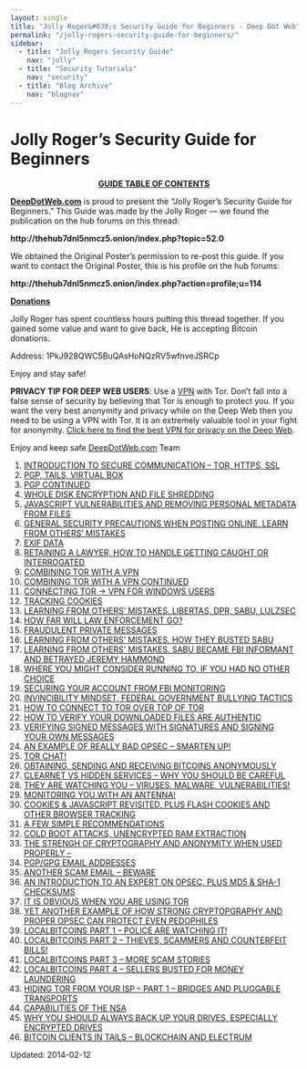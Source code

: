 ```yaml
---
layout: single
title: "Jolly Roger&#039;s Security Guide for Beginners - Deep Dot Web"
permalink: "/jolly-rogers-security-guide-for-beginners/"
sidebar:
  - title: "Jolly Rogers Security Guide"
    nav: "jolly"
  - title: "Security Tutorials"
    nav: "security"
  - title: "Blog Archive"
    nav: "blognav"
---
```


<h1 class="name post-title entry-title" itemprop="name">Jolly Roger&#8217;s Security Guide for Beginners</h1>
<div class="clear"></div>
<div class="entry">
<div align="center"><span style="text-decoration: underline;"><strong>GUIDE TABLE OF CONTENTS</strong></span></div>
<p><a href="https://g-i-r.github.io/deepdotweb/"><strong>DeepDotWeb.com</strong></a> is proud to present the “Jolly Roger’s Security Guide for Beginners.” This Guide was made by the Jolly Roger &#8212; we found the publication on the hub forums on this thread:</p>
<p><strong>http://thehub7dnl5nmcz5.onion/index.php?topic=52.0</strong></p>
<p>We obtained the Original Poster’s permission to re-post this guide. If you want to contact the Original Poster, this is his profile on the hub forums:</p>
<p><strong>http://thehub7dnl5nmcz5.onion/index.php?action=profile;u=114</strong></p>
<p><span style="text-decoration: underline;"><strong>Donations</strong></span></p>
<p>Jolly Roger has spent countless hours putting this thread together. If you gained some value and want to give back, He is accepting Bitcoin donations.</p>
<p>Address: 1PkJ928QWC5BuQAsHoNQzRV5wfnveJSRCp</p>
<p>Enjoy and stay safe!</p>
<p><strong>PRIVACY TIP FOR DEEP WEB USERS</strong>: Use a <a href="https://g-i-r.github.io/deepdotweb/vpn-comparison-chart/">VPN</a> with Tor. Don’t fall into a false sense of security by believing that Tor is enough to protect you. If you want the very best anonymity and privacy while on the Deep Web then you need to be using a VPN with Tor. It is an extremely valuable tool in your fight for anonymity. <a href="https://g-i-r.github.io/deepdotweb/vpn-comparison-chart/">Click here to find the best VPN for privacy on the Deep Web</a>.</p>
<p>Enjoy and keep safe <a href="">DeepDotWeb.com</a> Team</p>
<ol>
<li><a href="https://g-i-r.github.io/deepdotweb/jolly-rogers-security-guide-for-beginners/introduction-to-secure-communication-tor-https-ssl/">INTRODUCTION TO SECURE COMMUNICATION &#8211; TOR, HTTPS, SSL</a></li>
<li><a href="https://g-i-r.github.io/deepdotweb/jolly-rogers-security-guide-for-beginners/pgp-tails-virtual-box/">PGP, TAILS, VIRTUAL BOX</a></li>
<li><a href="https://g-i-r.github.io/deepdotweb/jolly-rogers-security-guide-for-beginners/pgp-continued/">PGP CONTINUED</a></li>
<li><a href="https://g-i-r.github.io/deepdotweb/jolly-rogers-security-guide-for-beginners/whole-disk-encryption-and-file-shredding/">WHOLE DISK ENCRYPTION AND FILE SHREDDING</a></li>
<li><a href="https://g-i-r.github.io/deepdotweb/jolly-rogers-security-guide-for-beginners/javascript-vulnerabilities-and-removing-personal-metadata-from-files/">JAVASCRIPT VULNERABILITIES AND REMOVING PERSONAL METADATA FROM FILES</a></li>
<li><a href="https://g-i-r.github.io/deepdotweb/jolly-rogers-security-guide-for-beginners/general-security-precautions-when-posting-online-learn-from-others-mistakes/">GENERAL SECURITY PRECAUTIONS WHEN POSTING ONLINE, LEARN FROM OTHERS&#8217; MISTAKES</a></li>
<li><a href="https://g-i-r.github.io/deepdotweb/jolly-rogers-security-guide-for-beginners/exif-data/">EXIF DATA</a></li>
<li><a href="https://g-i-r.github.io/deepdotweb/jolly-rogers-security-guide-for-beginners/retaining-a-lawyer-how-to-handle-getting-caught-or-interrogated/">RETAINING A LAWYER, HOW TO HANDLE GETTING CAUGHT OR INTERROGATED</a></li>
<li><a href="https://g-i-r.github.io/deepdotweb/jolly-rogers-security-guide-for-beginners/combining-tor-with-a-vpn/">COMBINING TOR WITH A VPN</a></li>
<li><a href="https://g-i-r.github.io/deepdotweb/jolly-rogers-security-guide-for-beginners/combining-tor-with-a-vpn-continued/">COMBINING TOR WITH A VPN CONTINUED</a></li>
<li><a href="https://g-i-r.github.io/deepdotweb/jolly-rogers-security-guide-for-beginners/connecting-tor-vpn-for-windows-users/">CONNECTING TOR -&gt; VPN FOR WINDOWS USERS</a></li>
<li><a href="https://g-i-r.github.io/deepdotweb/jolly-rogers-security-guide-for-beginners/tracking-cookies/">TRACKING COOKIES</a></li>
<li><a href="https://g-i-r.github.io/deepdotweb/jolly-rogers-security-guide-for-beginners/learning-from-others-mistakes-libertas-dpr-sabu-lulzsec/">LEARNING FROM OTHERS&#8217; MISTAKES. LIBERTAS, DPR, SABU, LULZSEC</a></li>
<li><a href="https://g-i-r.github.io/deepdotweb/jolly-rogers-security-guide-for-beginners/how-far-will-law-enforcement-go/">HOW FAR WILL LAW ENFORCEMENT GO?</a></li>
<li><a href="https://g-i-r.github.io/deepdotweb/jolly-rogers-security-guide-for-beginners/fraudulent-private-messages/">FRAUDULENT PRIVATE MESSAGES</a></li>
<li><a href="https://g-i-r.github.io/deepdotweb/jolly-rogers-security-guide-for-beginners/learning-from-others-mistakes-how-they-busted-sabu/">LEARNING FROM OTHERS&#8217; MISTAKES. HOW THEY BUSTED SABU</a></li>
<li><a href="https://g-i-r.github.io/deepdotweb/jolly-rogers-security-guide-for-beginners/learning-from-others-mistakes-sabu-became-fbi-informant-and-betrayed-jeremy-hammond/">LEARNING FROM OTHERS&#8217; MISTAKES. SABU BECAME FBI INFORMANT AND BETRAYED JEREMY HAMMOND</a></li>
<li><a href="https://g-i-r.github.io/deepdotweb/jolly-rogers-security-guide-for-beginners/where-you-might-consider-running-to-if-you-had-no-other-choice/">WHERE YOU MIGHT CONSIDER RUNNING TO, IF YOU HAD NO OTHER CHOICE</a></li>
<li><a href="https://g-i-r.github.io/deepdotweb/jolly-rogers-security-guide-for-beginners/securing-your-account-from-fbi-monitoring/">SECURING YOUR ACCOUNT FROM FBI MONITORING</a></li>
<li><a href="https://g-i-r.github.io/deepdotweb/jolly-rogers-security-guide-for-beginners/invincibility-mindset-federal-government-bullying-tactics/">INVINCIBILITY MINDSET, FEDERAL GOVERNMENT BULLYING TACTICS</a></li>
<li><a href="https://g-i-r.github.io/deepdotweb/jolly-rogers-security-guide-for-beginners/how-to-connect-to-tor-over-top-of-tor/">HOW TO CONNECT TO TOR OVER TOP OF TOR</a></li>
<li><a href="https://g-i-r.github.io/deepdotweb/jolly-rogers-security-guide-for-beginners/how-to-verify-your-downloaded-files-are-authentic/">HOW TO VERIFY YOUR DOWNLOADED FILES ARE AUTHENTIC</a></li>
<li><a href="https://g-i-r.github.io/deepdotweb/jolly-rogers-security-guide-for-beginners/verifying-signed-messages-with-signatures-and-signing-your-own-messages/">VERIFYING SIGNED MESSAGES WITH SIGNATURES AND SIGNING YOUR OWN MESSAGES</a></li>
<li><a href="https://g-i-r.github.io/deepdotweb/jolly-rogers-security-guide-for-beginners/an-example-of-really-bad-opsec-smarten-up/">AN EXAMPLE OF REALLY BAD OPSEC &#8211; SMARTEN UP!</a></li>
<li><a href="https://g-i-r.github.io/deepdotweb/jolly-rogers-security-guide-for-beginners/tor-chat/">TOR CHAT!</a></li>
<li><a href="https://g-i-r.github.io/deepdotweb/jolly-rogers-security-guide-for-beginners/obtaining-sending-and-receiving-bitcoins-anonymously/">OBTAINING, SENDING AND RECEIVING BITCOINS ANONYMOUSLY</a></li>
<li><a href="https://g-i-r.github.io/deepdotweb/jolly-rogers-security-guide-for-beginners/clearnet-vs-hidden-services-why-you-should-be-careful/">CLEARNET VS HIDDEN SERVICES &#8211; WHY YOU SHOULD BE CAREFUL</a></li>
<li><a href="https://g-i-r.github.io/deepdotweb/jolly-rogers-security-guide-for-beginners/they-are-watching-you-viruses-malware-vulnerabilities/">THEY ARE WATCHING YOU &#8211; VIRUSES, MALWARE, VULNERABILITIES!</a></li>
<li><a href="https://g-i-r.github.io/deepdotweb/jolly-rogers-security-guide-for-beginners/monitoring-you-with-an-antenna/">MONITORING YOU WITH AN ANTENNA!</a></li>
<li><a href="https://g-i-r.github.io/deepdotweb/jolly-rogers-security-guide-for-beginners/cookies-javascript-revisited-plus-flash-cookies-and-other-browser-tracking/">COOKIES &amp; JAVASCRIPT REVISITED, PLUS FLASH COOKIES AND OTHER BROWSER TRACKING</a></li>
<li><a href="https://g-i-r.github.io/deepdotweb/jolly-rogers-security-guide-for-beginners/a-few-recommendations/">A FEW SIMPLE RECOMMENDATIONS</a></li>
<li><a href="https://g-i-r.github.io/deepdotweb/jolly-rogers-security-guide-for-beginners/cold-boot-attacks-unencrypted-ram-extraction/">COLD BOOT ATTACKS, UNENCRYPTED RAM EXTRACTION</a></li>
<li><a href="https://g-i-r.github.io/deepdotweb/jolly-rogers-security-guide-for-beginners/the-strengh-of-cryptography-and-anonymity-when-used-properly/">THE STRENGH OF CRYPTOGRAPHY AND ANONYMITY WHEN USED PROPERLY &#8211;</a></li>
<li><a href="https://g-i-r.github.io/deepdotweb/jolly-rogers-security-guide-for-beginners/pgpgpg-email-addresses/">PGP/GPG EMAIL ADDRESSES</a></li>
<li><a href="https://g-i-r.github.io/deepdotweb/jolly-rogers-security-guide-for-beginners/another-scam-email-beware/">ANOTHER SCAM EMAIL &#8211; BEWARE</a></li>
<li><a href="https://g-i-r.github.io/deepdotweb/jolly-rogers-security-guide-for-beginners/an-introduction-to-an-expert-on-opsec-plus-md5-sha-1-checksums/">AN INTRODUCTION TO AN EXPERT ON OPSEC, PLUS MD5 &amp; SHA-1 CHECKSUMS</a></li>
<li><a href="https://g-i-r.github.io/deepdotweb/jolly-rogers-security-guide-for-beginners/it-is-obvious-when-you-are-using-tor/">IT IS OBVIOUS WHEN YOU ARE USING TOR</a></li>
<li><a href="https://g-i-r.github.io/deepdotweb/jolly-rogers-security-guide-for-beginners/yet-another-example-of-how-strong-cryptopgraphy-and-proper-opsec-can-protect-even-pedophiles/">YET ANOTHER EXAMPLE OF HOW STRONG CRYPTOPGRAPHY AND PROPER OPSEC CAN PROTECT EVEN PEDOPHILES</a></li>
<li><a href="https://g-i-r.github.io/deepdotweb/jolly-rogers-security-guide-for-beginners/localbitcoins-part-1-police-are-watching-it/">LOCALBITCOINS PART 1 &#8211; POLICE ARE WATCHING IT!</a></li>
<li><a href="https://g-i-r.github.io/deepdotweb/jolly-rogers-security-guide-for-beginners/localbitcoins-part-2-thieves-scammers-and-counterfeit-bills/">LOCALBITCOINS PART 2 &#8211; THIEVES, SCAMMERS AND COUNTERFEIT BILLS!</a></li>
<li><a href="https://g-i-r.github.io/deepdotweb/jolly-rogers-security-guide-for-beginners/localbitcoins-part-3-more-scam-stories/">LOCALBITCOINS PART 3 &#8211; MORE SCAM STORIES</a></li>
<li><a href="https://g-i-r.github.io/deepdotweb/jolly-rogers-security-guide-for-beginners/localbitcoins-part-4-sellers-busted-for-money-laundering/">LOCALBITCOINS PART 4 &#8211; SELLERS BUSTED FOR MONEY LAUNDERING</a></li>
<li><a href="https://g-i-r.github.io/deepdotweb/jolly-rogers-security-guide-for-beginners/hiding-tor-from-your-isp-part-1-bridges-and-pluggable-transports/">HIDING TOR FROM YOUR ISP &#8211; PART 1 &#8211; BRIDGES AND PLUGGABLE TRANSPORTS</a></li>
<li><a href="https://g-i-r.github.io/deepdotweb/jolly-rogers-security-guide-for-beginners/capabilities-of-the-nsa/">CAPABILITIES OF THE NSA</a></li>
<li><a href="https://g-i-r.github.io/deepdotweb/jolly-rogers-security-guide-for-beginners/always-back-drives-especially-encrypted-drives/">WHY YOU SHOULD ALWAYS BACK UP YOUR DRIVES, ESPECIALLY ENCRYPTED DRIVES</a></li>
<li><a href="https://g-i-r.github.io/deepdotweb/jolly-rogers-security-guide-for-beginners/bitcoin-clients-tails-blockchain-electrum/">BITCOIN CLIENTS IN TAILS &#8211; BLOCKCHAIN AND ELECTRUM</a></li>
</ol>
</div>

Updated: 2014-02-12